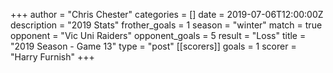 +++
author = "Chris Chester"
categories = []
date = 2019-07-06T12:00:00Z
description = "2019 Stats"
frother_goals = 1
season = "winter"
match = true
opponent = "Vic Uni Raiders"
opponent_goals = 5
result = "Loss"
title = "2019 Season - Game 13"
type = "post"
[[scorers]]
goals = 1
scorer = "Harry Furnish"
+++